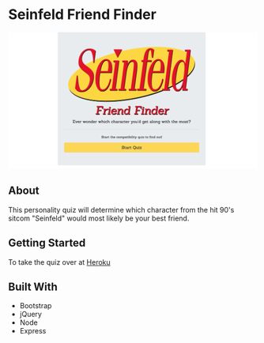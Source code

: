# Seinfeld Friend Finder

![Home-screen](./app/public/assets/images/home-page.png)

## About

This personality quiz will determine which character from the hit 90's sitcom "Seinfeld" would most likely be your best friend.

## Getting Started

To take the quiz over at [Heroku](https://mahume-friend-finder.herokuapp.com/)

## Built With

- Bootstrap
- jQuery
- Node
- Express